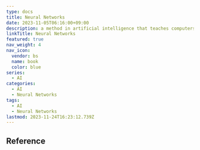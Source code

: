 ```yaml
---
type: docs
title: Neural Networks
date: 2023-11-05T06:16:00+09:00
description: a method in artificial intelligence that teaches computers to process data in a way that is inspired by the human brain
linkTitle: Neural Networks
featured: true
nav_weight: 4
nav_icon:
  vendor: bs
  name: book
  color: blue
series:
  - AI
categories:
  - AI
  - Neural Networks
tags:
  - AI
  - Neural Networks
lastmod: 2023-11-24T16:23:12.739Z
---
```


## Reference
